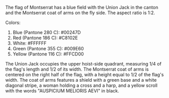 The flag of Montserrat has a blue field with the Union Jack in the canton and the Montserrat coat of arms on the fly side. The aspect ratio is 1:2.

Colors:
1. Blue (Pantone 280 C): #00247D
2. Red (Pantone 186 C): #C8102E
3. White: #FFFFFF
4. Green (Pantone 355 C): #009E60
5. Yellow (Pantone 116 C): #FFCD00

The Union Jack occupies the upper hoist-side quadrant, measuring 1/4 of the flag's length and 1/2 of its width. The Montserrat coat of arms is centered on the right half of the flag, with a height equal to 1/2 of the flag's width. The coat of arms features a shield with a green base and a white diagonal stripe, a woman holding a cross and a harp, and a yellow scroll with the words "AUSPICIUM MELIORIS AEVI" in black.